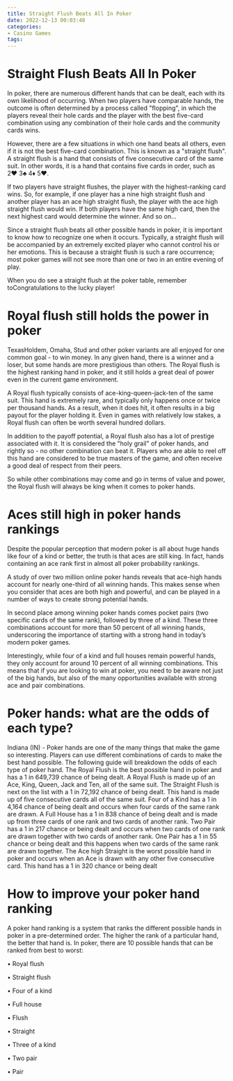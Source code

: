 ```yaml
---
title: Straight Flush Beats All In Poker 
date: 2022-12-13 00:03:48
categories:
- Casino Games
tags:
---
```



#  Straight Flush Beats All In Poker 

In poker, there are numerous different hands that can be dealt, each with its own likelihood of occurring. When two players have comparable hands, the outcome is often determined by a process called "flopping", in which the players reveal their hole cards and the player with the best five-card combination using any combination of their hole cards and the community cards wins. 

However, there are a few situations in which one hand beats all others, even if it is not the best five-card combination. This is known as a "straight flush". A straight flush is a hand that consists of five consecutive card of the same suit. In other words, it is a hand that contains five cards in order, such as 2♥ 3♣ 4♦ 5♥.

If two players have straight flushes, the player with the highest-ranking card wins. So, for example, if one player has a nine high straight flush and another player has an ace high straight flush, the player with the ace high straight flush would win. If both players have the same high card, then the next highest card would determine the winner. And so on... 

Since a straight flush beats all other possible hands in poker, it is important to know how to recognize one when it occurs. Typically, a straight flush will be accompanied by an extremely excited player who cannot control his or her emotions. This is because a straight flush is such a rare occurrence; most poker games will not see more than one or two in an entire evening of play. 

When you do see a straight flush at the poker table, remember toCongratulations to the lucky player!

#  Royal flush still holds the power in poker 

TexasHoldem, Omaha, Stud and other poker variants are all enjoyed for one common goal - to win money. In any given hand, there is a winner and a loser, but some hands are more prestigious than others. The Royal flush is the highest ranking hand in poker, and it still holds a great deal of power even in the current game environment.

A Royal flush typically consists of ace-king-queen-jack-ten of the same suit. This hand is extremely rare, and typically only happens once or twice per thousand hands. As a result, when it does hit, it often results in a big payout for the player holding it. Even in games with relatively low stakes, a Royal flush can often be worth several hundred dollars.

In addition to the payoff potential, a Royal flush also has a lot of prestige associated with it. It is considered the "holy grail" of poker hands, and rightly so - no other combination can beat it. Players who are able to reel off this hand are considered to be true masters of the game, and often receive a good deal of respect from their peers.

So while other combinations may come and go in terms of value and power, the Royal flush will always be king when it comes to poker hands.

#  Aces still high in poker hands rankings 

Despite the popular perception that modern poker is all about huge hands like four of a kind or better, the truth is that aces are still king. In fact, hands containing an ace rank first in almost all poker probability rankings.

A study of over two million online poker hands reveals that ace-high hands account for nearly one-third of all winning hands. This makes sense when you consider that aces are both high and powerful, and can be played in a number of ways to create strong potential hands.

In second place among winning poker hands comes pocket pairs (two specific cards of the same rank), followed by three of a kind. These three combinations account for more than 50 percent of all winning hands, underscoring the importance of starting with a strong hand in today’s modern poker games.

Interestingly, while four of a kind and full houses remain powerful hands, they only account for around 10 percent of all winning combinations. This means that if you are looking to win at poker, you need to be aware not just of the big hands, but also of the many opportunities available with strong ace and pair combinations.

#  Poker hands: what are the odds of each type? 
Indiana (IN) - Poker hands are one of the many things that make the game so interesting. Players can use different combinations of cards to make the best hand possible. The following guide will breakdown the odds of each type of poker hand.
The Royal Flush is the best possible hand in poker and has a 1 in 649,739 chance of being dealt. A Royal Flush is made up of an Ace, King, Queen, Jack and Ten, all of the same suit.
The Straight Flush is next on the list with a 1 in 72,192 chance of being dealt. This hand is made up of five consecutive cards all of the same suit. 
Four of a Kind has a 1 in 4,164 chance of being dealt and occurs when four cards of the same rank are drawn.
A Full House has a 1 in 838 chance of being dealt and is made up from three cards of one rank and two cards of another rank. 
Two Pair has a 1 in 217 chance or being dealt and occurs when two cards of one rank are drawn together with two cards of another rank. 
One Pair has a 1 in 55 chance or being dealt and this happens when two cards of the same rank are drawn together. 
The Ace high Straight is the worst possible hand in poker and occurs when an Ace is drawn with any other five consecutive card. This hand has a 1 in 320 chance or being dealt

#  How to improve your poker hand ranking

A poker hand ranking is a system that ranks the different possible hands in poker in a pre-determined order. The higher the rank of a particular hand, the better that hand is. In poker, there are 10 possible hands that can be ranked from best to worst:

• Royal flush

• Straight flush

• Four of a kind

• Full house

• Flush

• Straight

• Three of a kind

• Two pair
 

 • Pair